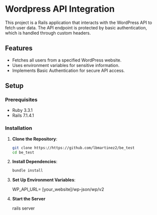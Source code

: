 # Wordpress API Integration

This project is a Rails application that interacts with the WordPress API to fetch user data. The API endpoint is protected by basic authentication, which is handled through custom headers.

## Features

- Fetches all users from a specified WordPress website.
- Uses environment variables for sensitive information.
- Implements Basic Authentication for secure API access.

## Setup

### Prerequisites

- Ruby 3.3.1
- Rails 7.1.4.1

### Installation

1. **Clone the Repository**:

   ```bash
   git clone https://https://github.com/lbmartinez2/be_test
   cd be_test

2. **Install Dependencies**:

    ```bash
    bundle install

3. **Set Up Environment Variables**:

    WP_API_URL= [your_website]/wp-json/wp/v2

4. **Start the Server**
   
    rails server

